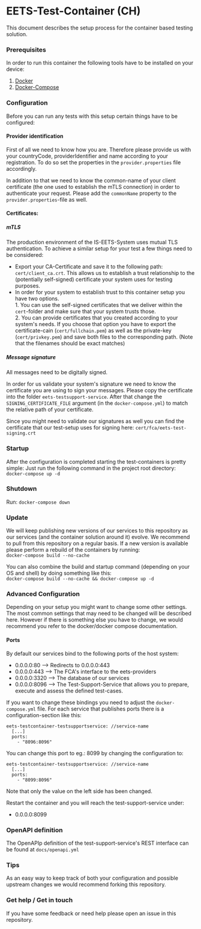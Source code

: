 # EETS-Test-Container (CH)

This document describes the setup process for the container based testing solution.

### Prerequisites
In order to run this container the following tools have to be installed on your device:
1. [Docker](https://docs.docker.com/install)
2. [Docker-Compose](https://docs.docker.com/compose/install/)

### Configuration
Before you can run any tests with this setup certain things have to be configured:
#### Provider identification
First of all we need to know how you are. 
Therefore please provide us with your countryCode, providerIdentifier and name according to your registration.
To do so set the properties in the `provider.properties` file accordingly.

In addition to that we need to know the common-name of your client certificate (the one used to establish the mTLS connection) in order to authenticate your request.
Please add the `commonName` property to the `provider.properties`-file as well. 
#### Certificates:
##### mTLS
The production environment of the IS-EETS-System uses mutual TLS authentication. 
To achieve a similar setup for your test a few things need to be considered:
* Export your CA-Certificate and save it to the following path: `cert/client_ca.crt`. This allows us to establish a trust relationship to the (potentially self-signed) certificate your system uses for testing purposes.
* In order for your system to establish trust to this container setup you have two options.<br> 1. You can use the self-signed certificates that we deliver within the `cert`-folder and make sure that your system trusts those.
<br> 2. You can provide certificates that you created according to your system's needs. If you choose that option you have to export the certificate-cain (`cert/fullchain.pem`) as well as the private-key (`cert/privkey.pem`) and save both files to the corresponding path. (Note that the filenames should be exact matches)
##### Message signature
All messages need to be digitally signed.
 
In order for us validate your system's signature we need to know the certificate you are using to sign your messages.
Please copy the certificate into the folder `eets-testsupport-service`.
After that change the `SIGNING_CERTIFICATE_FILE` argument (in the `docker-compose.yml`) to match the relative path of your certificate.

Since you might need to validate our signatures as well you can find the certificate that our test-setup uses for signing here: `cert/fca/eets-test-signing.crt`
 ### Startup
 After the configuration is completed starting the test-containers is pretty simple: Just run the following command in the project root directory:
 <br>```docker-compose up -d```
 
 ### Shutdown
 Run: `docker-compose down`
 
 
### Update
We will keep publishing new versions of our services to this repository as our services (and the container solution around it) evolve.
We recommend to pull from this repository on a regular basis.
If a new version is available please perform a rebuild of the containers by running:
<br>`docker-compose build --no-cache`<br>

You can also combine the build and startup command (depending on your OS and shell) by doing something like this:
<br>`docker-compose build --no-cache && docker-compose up -d`


### Advanced Configuration
Depending on your setup you might want to change some other settings. 
The most common settings that may need to be changed will be described here. However if there is something else you have to change, we would recommend you refer to the docker/docker compose documentation.

#### Ports
By default our services bind to the following ports of the host system:
* 0.0.0.0:80 --> Redirects to 0.0.0.0:443 
* 0.0.0.0:443 -->   The FCA's interface to the eets-providers
* 0.0.0.0:3320 --> The database of our services
* 0.0.0.0:8096 --> The Test-Support-Service that allows you to prepare, execute and assess the defined test-cases.

If you want to change these bindings you need to adjust the `docker-compose.yml` file. For each service that publishes ports there is a configuration-section like this:
```    
eets-testcontainer-testsupportservice: //service-name
  [...]
  ports:
    - "8096:8096"
```
You can change this port to eg.: 8099 by changing the configuration to: 

```    
eets-testcontainer-testsupportservice: //service-name
  [...]
  ports:
    - "8099:8096"
```
 Note that only the value on the left side has been changed.
 
 Restart the container and you will reach the test-support-service under:
 * 0.0.0.0:8099
 
 
### OpenAPI definition
The OpenAPIp definition of the test-support-service's REST interface can be found at `docs/openapi.yml`

### Tips
As an easy way to keep track of both your configuration and possible upstream changes we would recommend forking this repository.

### Get help / Get in touch 
If you have some feedback or need help please open an issue in this repository.
